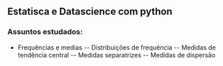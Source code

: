 ## Estatisca e Datascience com python

### Assuntos estudados: 

- Frequências e medias 
-- Distribuições de frequência
-- Medidas de tendência central
-- Medidas separatrizes
-- Medidas de dispersão